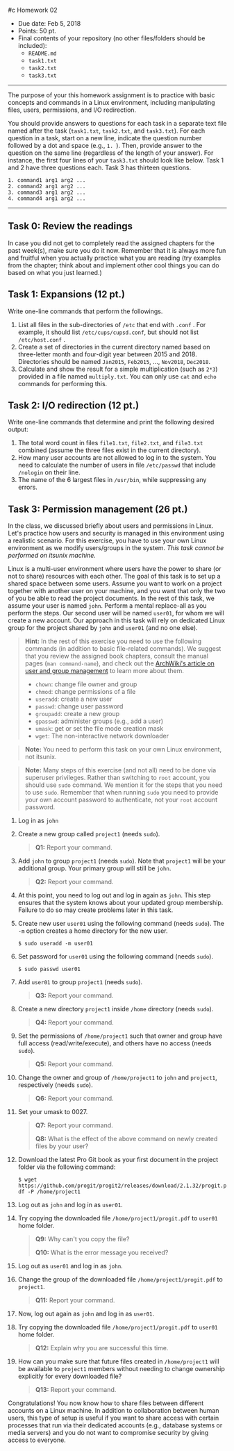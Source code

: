 #c Homework 02
- Due date: Feb 5, 2018
- Points: 50 pt.
- Final contents of your repository (no other files/folders should be included):
  - ```README.md```
  - ```task1.txt```
  - ```task2.txt```
  - ```task3.txt```
---
The purpose of your this homework assignment is to practice with basic concepts and commands in a Linux environment, including manipulating files, users, permissions, and I/O redirection.

You should provide answers to questions for each task in a separate text file named after the task (```task1.txt```, ```task2.txt```, and ```task3.txt```). For each question in a task, start on a new line, indicate the question number followed by a dot and space (e.g., ```1. ```). Then, provide answer to the question on the same line (regardless of the length of your answer). For instance, the first four lines of your ```task3.txt``` should look like below. Task 1 and 2 have three questions each. Task 3 has thirteen questions. 

    1. command1 arg1 arg2 ...
    2. command2 arg1 arg2 ...
    3. command3 arg1 arg2 ...
    4. command4 arg1 arg2 ...

---
## Task 0: Review the readings
In case you did not get to completely read the assigned chapters for the past week(s), make sure you do it now. Remember that it is always more fun and fruitful when you actually practice what you are reading (try examples from the chapter; think about and implement other cool things you can do based on what you just learned.) 

## Task 1: Expansions (12 pt.)
Write one-line commands that perform the followings.
1. List all files in the sub-directories of ```/etc``` that end with ```.conf``` . For example, it should list ```/etc/cups/cupsd.conf```, but should not list ```/etc/host.conf``` .
2. Create a set of directories in the current directory named based on three-letter month and four-digit year between 2015 and 2018. Directories should be named ```Jan2015```, ```Feb2015```, ..., ```Nov2018```, ```Dec2018```.
3. Calculate and show the result for a simple multiplication (such as ```2*3```) provided in a file named ```multiply.txt```. You can only use ```cat``` and ```echo``` commands for performing this.

## Task 2: I/O redirection (12 pt.)
Write one-line commands that determine and print the following desired output:
1. The total word count in files ```file1.txt```, ```file2.txt```, and ```file3.txt``` combined (assume the three files exist in the current directory).
2. How many user accounts are not allowed to log in to the system. You need to calculate the number of users in file ```/etc/passwd``` that include ```/nologin``` on their line.
3. The name of the 6 largest files in ```/usr/bin```, while suppressing any errors.

## Task 3: Permission management (26 pt.)
In the class, we discussed briefly about users and permissions in Linux. Let's practice how users and security is managed in this environment using a realistic scenario. For this exercise, you have to use your own Linux environment as we modify users/groups in the system. *This task cannot be performed on itsunix machine.*

Linux is a multi-user environment where users have the power to share (or not to share) resources with each other. The goal of this task is to set up a shared space between some users. Assume you want to work on a project together with another user on your machine, and you want that only the two of you be able to read the project documents. In the rest of this task, we assume your user is named ```john```. Perform a mental replace-all as you perform the steps. Our second user will be named ```user01```, for whom we will create a new account. Our approach in this task will rely on dedicated Linux group for the project shared by ```john``` and ```user01``` (and no one else).

> **Hint:** In the rest of this exercise you need to use the following commands (in addition to basic file-related commands). We suggest that you review the assigned book chapters, consult the manual pages (```man command-name```), and check out the [ArchWiki's article on user and group management](https://wiki.archlinux.org/index.php/users_and_groups) to learn more about them.
> - ```chown```: change file owner and group
> - ```chmod```: change permissions of a file
> - ```useradd```: create a new user
> - ```passwd```: change user password
> - ```groupadd```: create a new group 
> - ```gpasswd```: administer groups (e.g., add a user)
> - ```umask```: get or set the file mode creation mask
> - ```wget```: The non-interactive network downloader

> **Note:** You need to perform this task on your own Linux environment, not itsunix. 

> **Note:** Many steps of this exercise (and not all) need to be done via superuser privileges. Rather than switching to ```root``` account, you should use ```sudo``` command. We mention it for the steps that you need to use ```sudo```. Remember that when running ```sudo``` you need to provide your own account password to authenticate, not your ```root``` account password.

1. Log in as ```john```
2. Create a new group called ```project1``` (needs ```sudo```).
    > **Q1:** Report your command.
2. Add ```john``` to group ```project1``` (needs ```sudo```). Note that ```project1``` will be your additional group. Your primary group will still be ```john```.
    > **Q2:** Report your command.
3. At this point, you need to log out and log in again as ```john```. This step ensures that the system knows about your updated group membership. Failure to do so may create problems later in this task.
3. Create new user ```user01``` using the following command (needs ```sudo```). The ```-m``` option creates a home directory for the new user.

    ```$ sudo useradd -m user01```
4. Set password for ```user01``` using the following command (needs ```sudo```).

    ```$ sudo passwd user01```
2. Add ```user01``` to group ```project1``` (needs ```sudo```).
    > **Q3:** Report your command.
5. Create a new directory ```project1``` inside ```/home``` directory (needs ```sudo```).
    > **Q4:** Report your command.
6. Set the permissions of ```/home/project1``` such that owner and group have full access (read/write/execute), and others have no access (needs ```sudo```).
    > **Q5:** Report your command.
6. Change the owner and group of  ```/home/project1``` to ```john``` and ```project1```, respectively (needs ```sudo```).
    > **Q6:** Report your command.
7. Set your umask to 0027.
    > **Q7:** Report your command.
    >
    > **Q8:** What is the effect of the above command on newly created files by your user?
8. Download the latest Pro Git book as your first document in the project folder via the following command:

    ```$ wget https://github.com/progit/progit2/releases/download/2.1.32/progit.pdf -P /home/project1```
6. Log out as ```john``` and log in as ```user01```.
7. Try copying the downloaded file ```/home/project1/progit.pdf``` to ```user01``` home folder.
    > **Q9:** Why can't you copy the file?
    >
    > **Q10:** What is the error message you received?
6. Log out as ```user01``` and log in as ```john```.
7. Change the group of the downloaded file ```/home/project1/progit.pdf``` to ```project1```.
    > **Q11:** Report your command.
6. Now, log out again as ```john``` and log in as ```user01```.
7. Try copying the downloaded file ```/home/project1/progit.pdf``` to ```user01``` home folder.
    > **Q12:** Explain why you are successful this time.
8. How can you make sure that future files created in ```/home/project1``` will be available to ```project1``` members without needing to change ownership explicitly for every downloaded file?
    > **Q13:** Report your command.


Congratulations! You now know how to share files between different accounts on a Linux machine. In addition to collaboration between human users, this type of setup is useful if you want to share access with certain processes that run via their dedicated accounts (e.g., database systems or media servers) and you do not want to compromise security by giving access to everyone.

